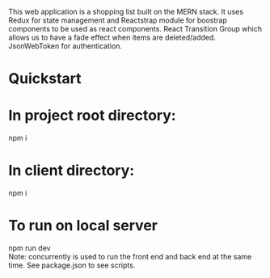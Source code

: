 This web application is a shopping list built on the MERN stack. It uses Redux for state management and Reactstrap module for boostrap components to be used as react components. React Transition Group which allows us to have a fade effect when items are deleted/added. JsonWebToken for authentication.

# Quickstart

# In project root directory:
npm i

# In client directory:
npm i

# To run on local server
npm run dev
<br>
Note: concurrently is used to run the front end and back end at the same time. See package.json to see scripts.
